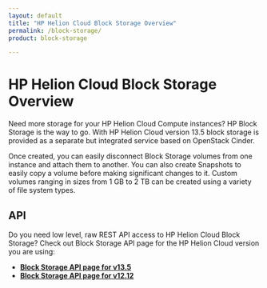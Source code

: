 ```yaml
---
layout: default
title: "HP Helion Cloud Block Storage Overview"
permalink: /block-storage/
product: block-storage

---
```

# HP Helion Cloud Block Storage Overview

Need more storage for your HP Helion Cloud Compute instances?  HP Block Storage is the way to go. With HP Helion Cloud version 13.5 block storage is provided as a separate but integrated service based on OpenStack Cinder.

Once created, you can easily disconnect Block Storage volumes from one instance and attach them to another.  You can also create Snapshots to easily copy a volume before making significant changes to it.  Custom volumes ranging in sizes from 1 GB to 2 TB can be created using a variety of file system types.


## API
Do you need low level, raw REST API access to HP Helion Cloud Block Storage?  Check out Block Storage API page for the HP Helion Cloud version you are using:

* [**Block Storage API page for v13.5**](/api/v13/block-storage/)
* [**Block Storage API page for v12.12**](/api/block-storage/)

